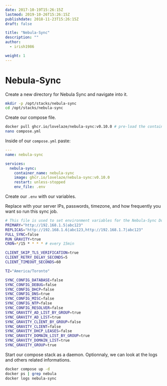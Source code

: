 ```yaml
---
date: 2017-10-19T15:26:15Z
lastmod: 2019-10-26T15:26:15Z
publishdate: 2018-11-23T15:26:15Z
draft: false

title: "Nebula-Sync"
description: ""
author:
  - irish1986

weight: 1
---
```


# Nebula-Sync

Create a new directory for Nebula Sync and navigate into it.

```bash
mkdir -p /opt/stacks/nebula-sync
cd /opt/stacks/nebula-sync
```
Create our compose file.

```bash
docker pull ghcr.io/lovelaze/nebula-sync:v0.10.0 # pre-load the container
nano compose.yml
```

Inside of our `compose.yml` paste:

```yaml
---
name: nebula-sync

services:
  nebula-sync:
    container_name: nebula-sync
    image: ghcr.io/lovelaze/nebula-sync:v0.10.0
    restart: unless-stopped
    env_file: .env
```

Create our `.env` with our variables.

Replace with your server IPs, passwords, timezone, and how frequently you want so run this sync job.

```bash
# This file is used to set environment variables for the Nebula-Sync Docker container.
PRIMARY="http://192.168.1.5|abc123"
REPLICAS="http://192.168.1.6|abc123,http://192.168.1.7|abc123"
FULL_SYNC=false
RUN_GRAVITY=true
CRON=*/15 * * * * # every 15min

CLIENT_SKIP_TLS_VERIFICATION=true
CLIENT_RETRY_DELAY_SECONDS=5
CLIENT_TIMEOUT_SECONDS=60

TZ="America/Toronto"

SYNC_CONFIG_DATABASE=false
SYNC_CONFIG_DEBUG=false
SYNC_CONFIG_DHCP=false
SYNC_CONFIG_DNS=true
SYNC_CONFIG_MISC=false
SYNC_CONFIG_NTP=false
SYNC_CONFIG_RESOLVER=false
SYNC_GRAVITY_AD_LIST_BY_GROUP=true
SYNC_GRAVITY_AD_LIST=true
SYNC_GRAVITY_CLIENT_BY_GROUP=false
SYNC_GRAVITY_CLIENT=false
SYNC_GRAVITY_DHCP_LEASES=false
SYNC_GRAVITY_DOMAIN_LIST_BY_GROUP=true
SYNC_GRAVITY_DOMAIN_LIST=true
SYNC_GRAVITY_GROUP=true
```

Start our compose stack as a daemon.  Optionnaly, we can look at the logs and others related informations.

```bash
docker compose up -d
docker ps | grep nebula
docker logs nebula-sync
```
